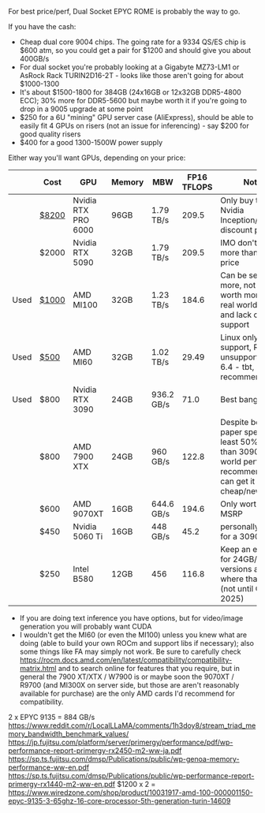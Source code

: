 For best price/perf, Dual Socket EPYC ROME is probably the way to go.

If you have the cash:
- Cheap dual core 9004 chips. The going rate for a 9334 QS/ES chip is $600 atm, so you could get a pair for $1200 and should give you about 400GB/s
- For dual socket you're probably looking at a Gigabyte MZ73-LM1 or AsRock Rack TURIN2D16-2T - looks like those aren't going for about $1000-1300
- It's about $1500-1800 for 384GB (24x16GB or 12x32GB DDR5-4800 ECC); 30% more for DDR5-5600 but maybe worth it if you're going to drop in a 9005 upgrade at some point
- $250 for a 6U "mining" GPU server case (AliExpress), should be able to easily fit 4 GPUs on risers (not an issue for inferencing) - say $200 for good quality risers
- $400 for a good 1300-1500W power supply

Either way you'll want GPUs, depending on your price:


|      | Cost                                                                                                                                                                                                                                                                                                                                                                                                                                                                                                                                                                                                                                                                                                    | GPU                 | Memory | MBW        | FP16 TFLOPS | Notes                                                                                                                       |
| ---- | ------------------------------------------------------------------------------------------------------------------------------------------------------------------------------------------------------------------------------------------------------------------------------------------------------------------------------------------------------------------------------------------------------------------------------------------------------------------------------------------------------------------------------------------------------------------------------------------------------------------------------------------------------------------------------------------------------- | ------------------- | ------ | ---------- | ----------- | --------------------------------------------------------------------------------------------------------------------------- |
|      | [$8200](https://www.cdw.com/product/pny-nvidia-rtx-pro-6000-graphic-card-96-gb-gddr7-full-height/8326706)                                                                                                                                                                                                                                                                                                                                                                                                                                                                                                                                                                                               | Nvidia RTX PRO 6000 | 96GB   | 1.79 TB/s  | 209.5       | Only buy through Nvidia Inception/Connect discount program                                                                  |
|      | $2000                                                                                                                                                                                                                                                                                                                                                                                                                                                                                                                                                                                                                                                                                                   | Nvidia RTX 5090     | 32GB   | 1.79 TB/s  | 209.5       | IMO don't pay more than list price                                                                                          |
| Used | [$1000](https://www.ebay.com/itm/285796378466)                                                                                                                                                                                                                                                                                                                                                                                                                                                                                                                                                                                                                                                          | AMD MI100           | 32GB   | 1.23 TB/s  | 184.6       | Can be selling for more, not really worth more due to real world perf and lack of support                                   |
| Used | [$500](https://www.ebay.com/itm/125006475381?_trksid=p2332490.c101224.m-1&itmprp=cksum%3A125006475381e994ba2c76b24417ac4682a070f61ca4%7Cenc%3AAQAKAAABIFpV4T02GSLWmLmcYHS%252Bawhg9HB3NVAH8KQdy74hckvfm%252BTv7AoY9bWSvyrWMwnykYfzYbkMtous8borg3MTxgfyPler1vmIBN68CeI2faZAwrZXfRyChE4Ld%252FURLVX1bmZLlsxSyO3j%252Bl31fysigkAweSgfIJ%252BqqnOZZ7p33maQtZAJP7nHKdfyAvbpsfhJlM4%252FNWohXFrMp%252FbIsXzkJtiu3BsJM82RVl0Dp9ySSE4W6o4obzVY8lq2IBrPTuFU5WYNBUnV%252FtZnW3N4WbdOVafWochSSVaNAvU4SvIk6v%252F306JUlvQG5sw%252F7b7%252BJv9wtITw%252FsI2TjDTROfVv8EglAzlKIIU0L1JnzehyT30nUojAhWz4X8PrfrMi1jRvAmiqw%253D%253D%7Campid%3APL_CLK%7Cclp%3A2332490&epid=6051511919&itmmeta=01JWGPNNS26Z5Y558QNHBDZGMD) | AMD MI60            | 32GB   | 1.02 TB/s  | 29.49       | Linux only, limited support, ROCm unsupported as of 6.4 - tbt, not recommended                                              |
| Used | $800                                                                                                                                                                                                                                                                                                                                                                                                                                                                                                                                                                                                                                                                                                    | Nvidia RTX 3090     | 24GB   | 936.2 GB/s | 71.0        | Best bang/buck                                                                                                              |
|      | $800                                                                                                                                                                                                                                                                                                                                                                                                                                                                                                                                                                                                                                                                                                    | AMD 7900 XTX        | 24GB   | 960 GB/s   | 122.8       | Despite better on paper specs, at least 50% slower than 3090 in real world perf; only recommend if you can get it cheap/new |
|      | $600                                                                                                                                                                                                                                                                                                                                                                                                                                                                                                                                                                                                                                                                                                    | AMD 9070XT          | 16GB   | 644.6 GB/s | 194.6       | Only worth it at MSRP                                                                                                       |
|      | $450                                                                                                                                                                                                                                                                                                                                                                                                                                                                                                                                                                                                                                                                                                    | Nvidia 5060 Ti      | 16GB   | 448 GB/s   | 45.2        | personally, I'd go for a 3090                                                                                               |
|      | $250                                                                                                                                                                                                                                                                                                                                                                                                                                                                                                                                                                                                                                                                                                    | Intel B580          | 12GB   | 456        | 116.8       | Keep an eye out for 24GB/48GB versions and see where that slots (not until Q4 2025)                                         |
- If you are doing text inference you have options, but for video/image generation you will probably want CUDA
- I wouldn't get the MI60 (or even the MI100) unless you knew what are doing (able to build your own ROCm and support libs if necessary); also some things like FA may simply not work. Be sure to carefully check https://rocm.docs.amd.com/en/latest/compatibility/compatibility-matrix.html and to search online for features that you require, but in general the 7900 XT/XTX / W7900 is or maybe soon the 9070XT / R9700 (and MI300X on server side, but those are aren't reasonably available for purchase) are the only AMD cards I'd recommend for compatibility.



2 x EPYC 9135 = 884 GB/s
https://www.reddit.com/r/LocalLLaMA/comments/1h3doy8/stream_triad_memory_bandwidth_benchmark_values/
https://jp.fujitsu.com/platform/server/primergy/performance/pdf/wp-performance-report-primergy-rx2450-m2-ww-ja.pdf
https://sp.ts.fujitsu.com/dmsp/Publications/public/wp-genoa-memory-performance-ww-en.pdf
https://sp.ts.fujitsu.com/dmsp/Publications/public/wp-performance-report-primergy-rx1440-m2-ww-en.pdf
$1200 x 2 = https://www.wiredzone.com/shop/product/10031917-amd-100-000001150-epyc-9135-3-65ghz-16-core-processor-5th-generation-turin-14609
